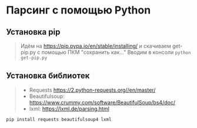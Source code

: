 
# Парсинг с помощью Python

## Установка pip

> Идём на https://pip.pypa.io/en/stable/installing/ и скачиваем get-pip.py с помощью ПКМ "сохранить как..."
> Вводим в консоли ```python get-pip.py```

## Установка библиотек

>* Requests https://2.python-requests.org//en/master/
>* Beautifulsoup: https://www.crummy.com/software/BeautifulSoup/bs4/doc/
>* lxml: https://lxml.de/parsing.html

``` pip install requests beautifulsoup4 lxml ```

